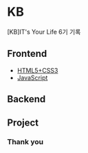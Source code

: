 # KB

[KB]IT's Your Life 6기 기록

## Frontend

- [HTML5+CSS3](./HTML5+CSS3.md)
- [JavaScript](./JavaScript.md)

## Backend

## Project

### Thank you
